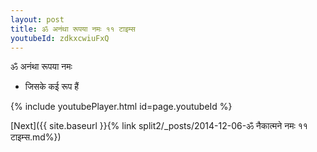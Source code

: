 ```yaml
---
layout: post
title: ॐ अनंथा रूपया नमः ११ टाइम्स
youtubeId: zdkxcwiuFxQ
---
```

 
 
 ॐ अनंथा रूपया नमः  
 
 -  जिसके कई रूप हैं 
 
  
 
  
 
 
 
 
 
 


{% include youtubePlayer.html id=page.youtubeId %}
 
[Next]({{ site.baseurl }}{% link  split2/_posts/2014-12-06-ॐ नैकात्मने नमः ११ टाइम्स.md%})
 

